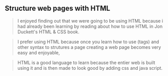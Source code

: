 ## Structure web pages with HTML
> I enjoyed finding out that we were going to be using HTML because i had already been learning by reading about how to use HTML in Jon Duckett's HTML & CSS book.

>I prefer using HTML because once you learn how to use (tags) and other syntax to strutures a page creating a web page becomes very easy and enjoyable,

>HTML is a good language to learn because the entier web is built using it and is then made to look good by adding css and java script.